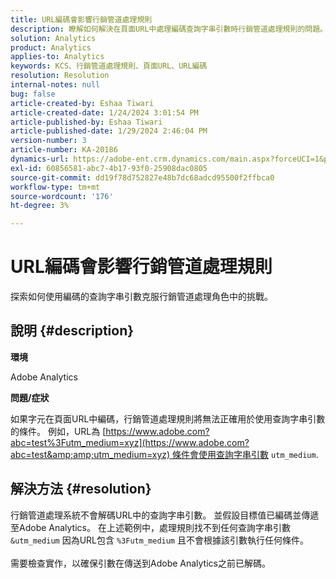 ```yaml
---
title: URL編碼會影響行銷管道處理規則
description: 瞭解如何解決在頁面URL中處理編碼查詢字串引數時行銷管道處理規則的問題。
solution: Analytics
product: Analytics
applies-to: Analytics
keywords: KCS、行銷管道處理規則、頁面URL、URL編碼
resolution: Resolution
internal-notes: null
bug: false
article-created-by: Eshaa Tiwari
article-created-date: 1/24/2024 3:01:54 PM
article-published-by: Eshaa Tiwari
article-published-date: 1/29/2024 2:46:04 PM
version-number: 3
article-number: KA-20186
dynamics-url: https://adobe-ent.crm.dynamics.com/main.aspx?forceUCI=1&pagetype=entityrecord&etn=knowledgearticle&id=eff55780-c9ba-ee11-a569-6045bd006268
exl-id: 60856581-abc7-4b17-93f0-25908dac0805
source-git-commit: dd19f78d752827e48b7dc68adcd95500f2ffbca0
workflow-type: tm+mt
source-wordcount: '176'
ht-degree: 3%

---
```


# URL編碼會影響行銷管道處理規則


探索如何使用編碼的查詢字串引數克服行銷管道處理角色中的挑戰。

## 說明 {#description}


<b>環境</b>

Adobe Analytics

<b>問題/症狀</b>

如果字元在頁面URL中編碼，行銷管道處理規則將無法正確用於使用查詢字串引數的條件。 例如，URL為 [https://www.adobe.com?abc=test%3Futm_medium=xyz](https://www.adobe.com?abc=test&amp;amp;utm_medium=xyz) 條件會使用查詢字串引數 `utm_medium`.


## 解決方法 {#resolution}

行銷管道處理系統不會解碼URL中的查詢字串引數。 並假設目標值已編碼並傳遞至Adobe Analytics。 在上述範例中，處理規則找不到任何查詢字串引數 `&utm_medium` 因為URL包含 `%3Futm_medium` 且不會根據該引數執行任何條件。<br> <br>需要檢查實作，以確保引數在傳送到Adobe Analytics之前已解碼。

